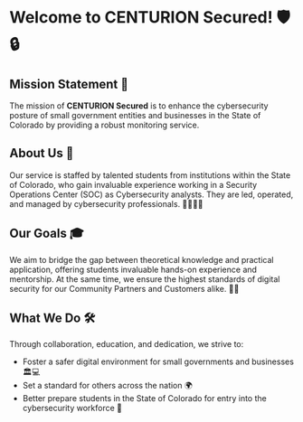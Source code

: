 # Welcome to CENTURION Secured! 🛡️🔒

## Mission Statement 🎯

The mission of **CENTURION Secured** is to enhance the cybersecurity posture of small government entities and businesses in the State of Colorado by providing a robust monitoring service.

## About Us 🌟

Our service is staffed by talented students from institutions within the State of Colorado, who gain invaluable experience working in a Security Operations Center (SOC) as Cybersecurity analysts. They are led, operated, and managed by cybersecurity professionals. 🧑‍💻👩‍💻

## Our Goals 🎓

We aim to bridge the gap between theoretical knowledge and practical application, offering students invaluable hands-on experience and mentorship. At the same time, we ensure the highest standards of digital security for our Community Partners and Customers alike. 🤝💼

## What We Do 🛠️

Through collaboration, education, and dedication, we strive to:

- Foster a safer digital environment for small governments and businesses 🏛️💻
- Set a standard for others across the nation 🌍
- Better prepare students in the State of Colorado for entry into the cybersecurity workforce 🚀

